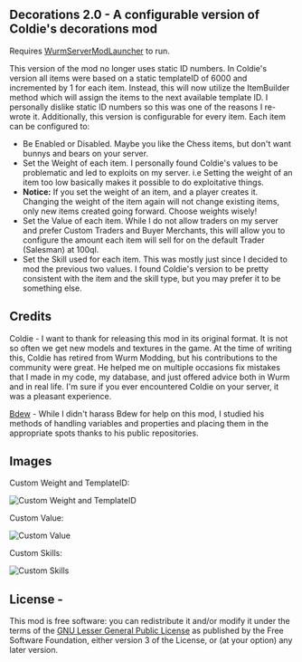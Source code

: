 ## Decorations 2.0 - A configurable version of Coldie's decorations mod

Requires [WurmServerModLauncher](https://github.com/ago1024/WurmServerModLauncher/releases) to run.

This version of the mod no longer uses static ID numbers. In Coldie's version all items were based on a static templateID of 6000 and incremented by 1 for each item.
Instead, this will now utilize the ItemBuilder method which will assign the items to the next available template ID. I personally dislike static ID numbers so this was one of the reasons I re-wrote it.
Additionally, this version is configurable for every item. Each item can be configured to:
- Be Enabled or Disabled. Maybe you like the Chess items, but don't want bunnys and bears on your server.
- Set the Weight of each item. I personally found Coldie's values to be problematic and led to exploits on my server. i.e Setting the weight of an item too low basically makes it possible to do exploitative things.
- **Notice:** If you set the weight of an item, and a player creates it. Changing the weight of the item again will not change existing items, only new items created going forward. Choose weights wisely!
- Set the Value of each item. While I do not allow traders on my server and prefer Custom Traders and Buyer Merchants, this will allow you to configure the amount each item will sell for on the default Trader (Salesman) at 100ql.
- Set the Skill used for each item. This was mostly just since I decided to mod the previous two values. I found Coldie's version to be pretty consistent with the item and the skill type, but you may prefer it to be something else.

## Credits
Coldie - I want to thank for releasing this mod in its original format. It is not so often we get new models and textures in the game. At the time of writing this, Coldie has retired from Wurm Modding, but his contributions to the community were great.
He helped me on multiple occasions fix mistakes that I made in my code, my database, and just offered advice both in Wurm and in real life. I'm sure if you ever encountered Coldie on your server, it was a pleasant experience.

[Bdew](https://github.com/bdew-wurm) - While I didn't harass Bdew for help on this mod, I studied his methods of handling variables and properties and placing them in the appropriate spots thanks to his public repositories.

## Images
Custom Weight and TemplateID:

![Custom Weight and TemplateID](https://i.imgur.com/ZqlKCbo.png)

Custom Value:

![Custom Value](https://i.imgur.com/tuWE0Xj.png)

Custom Skills:

![Custom Skills](https://i.imgur.com/LMFbpwE.png)

## License - 
This mod is free software: you can redistribute it and/or modify it under the terms of the [GNU Lesser General Public License](http://www.gnu.org/licenses/lgpl-3.0.en.html) as published by the Free Software Foundation, either version 3 of the License, or (at your option) any later version.
